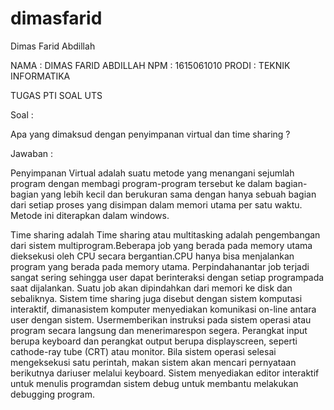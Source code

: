 # dimasfarid
Dimas Farid Abdillah

NAMA : DIMAS FARID ABDILLAH
NPM    : 1615061010
PRODI  : TEKNIK INFORMATIKA

TUGAS PTI SOAL UTS

Soal :

Apa yang dimaksud dengan penyimpanan virtual dan time sharing ?

Jawaban :

Penyimpanan Virtual adalah suatu metode yang menangani sejumlah program dengan membagi program-program tersebut ke dalam bagian-bagian yang lebih kecil dan berukuran sama dengan hanya sebuah bagian dari setiap proses yang disimpan dalam memori utama per satu waktu. Metode ini diterapkan dalam windows.

Time sharing adalah Time sharing atau multitasking adalah pengembangan dari sistem multiprogram.Beberapa job yang berada pada memory utama dieksekusi oleh CPU secara bergantian.CPU hanya bisa menjalankan program yang berada pada memory utama. Perpindahanantar job terjadi sangat sering sehingga user dapat berinteraksi dengan setiap programpada saat dijalankan. Suatu job akan dipindahkan dari memori ke disk dan sebaliknya. Sistem time sharing juga disebut dengan sistem komputasi interaktif, dimanasistem komputer menyediakan komunikasi on-line antara user dengan sistem. Usermemberikan instruksi pada sistem operasi atau program secara langsung dan menerimarespon segera. Perangkat input berupa keyboard dan perangkat output berupa displayscreen, seperti cathode-ray tube (CRT) atau monitor. Bila sistem operasi selesai mengeksekusi satu perintah, makan sistem akan mencari pernyataan berikutnya dariuser melalui keyboard. Sistem menyediakan editor interaktif untuk menulis programdan sistem debug untuk membantu melakukan debugging program.
